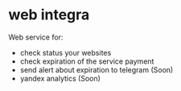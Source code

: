 # web integra


Web service for:

- check status your websites
- check expiration of the service payment
- send alert about expiration to telegram (Soon)
- yandex analytics (Soon)
